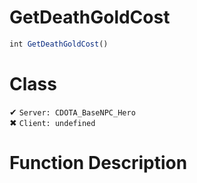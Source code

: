 # GetDeathGoldCost
```js	
int GetDeathGoldCost()
```
# Class
✔ `Server: CDOTA_BaseNPC_Hero`  
✖ `Client: undefined`  

# Function Description

